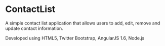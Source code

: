 # ContactList
A simple contact list application that allows users to add, edit, remove and update contact information.

Developed using HTML5, Twitter Bootstrap, AngularJS 1.6, Node.js
